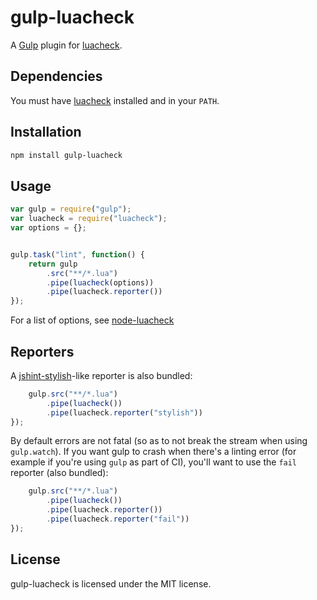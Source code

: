 # gulp-luacheck

A [Gulp](http://gulpjs.com/) plugin for [luacheck](
https://github.com/mpeterv/luacheck).

## Dependencies

You must have [luacheck](https://github.com/mpeterv/luacheck) installed and in
your `PATH`.

## Installation

```bash
npm install gulp-luacheck
```

## Usage

```javascript
var gulp = require("gulp");
var luacheck = require("luacheck");
var options = {};


gulp.task("lint", function() {
    return gulp
        .src("**/*.lua")
        .pipe(luacheck(options))
        .pipe(luacheck.reporter())
});
```

For a list of options, see [node-luacheck](
https://github.com/za-creature/node-luacheck)

## Reporters

A [jshint-stylish](https://github.com/sindresorhus/jshint-stylish)-like
reporter is also bundled:


```javascript
    gulp.src("**/*.lua")
        .pipe(luacheck())
        .pipe(luacheck.reporter("stylish"))
});
```

By default errors are not fatal (so as to not break the stream when using
`gulp.watch`). If you want gulp to crash when there's a linting error (for
example if you're using `gulp` as part of CI), you'll want to use the `fail`
reporter (also bundled):

```javascript
    gulp.src("**/*.lua")
        .pipe(luacheck())
        .pipe(luacheck.reporter())
        .pipe(luacheck.reporter("fail"))
});
```

## License

gulp-luacheck is licensed under the MIT license.
